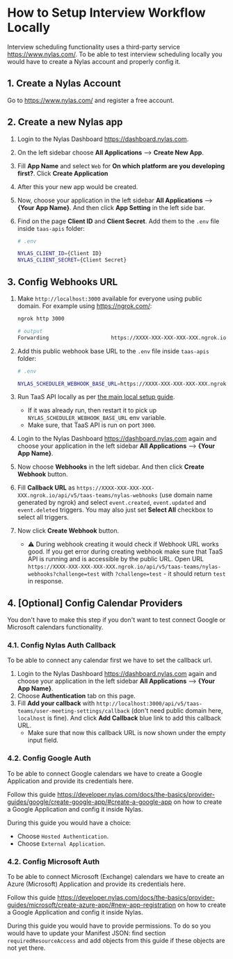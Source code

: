 # How to Setup Interview Workflow Locally

Interview scheduling functionality uses a third-party service https://www.nylas.com/. To be able to test interview scheduling locally you would have to create a Nylas account and properly config it.

## 1. Create a Nylas Account

Go to https://www.nylas.com/ and register a free account.

## 2. Create a new Nylas app

1. Login to the Nylas Dashboard https://dashboard.nylas.com.
2. On the left sidebar choose **All Applications** ⟶ **Create New App**.
3. Fill **App Name** and select `Web` for **On which platform are you developing first?**. Click **Create Application**
4. After this your new app would be created.
5. Now, choose your application in the left sidebar **All Applications** ⟶ **{Your App Name}**. And then click **App Setting** in the left side bar.
6. Find on the page **Client ID** and **Client Secret**. Add them to the `.env` file inside `taas-apis` folder:

   ```sh
   # .env

   NYLAS_CLIENT_ID={Client ID}
   NYLAS_CLIENT_SECRET={Client Secret}
   ```

## 3. Config Webhooks URL

1. Make `http://localhost:3000` available for everyone using public domain. For example using https://ngrok.com/:

   ```sh
   ngrok http 3000

   # output
   Forwarding                    https://XXXX-XXX-XXX-XXX-XXX.ngrok.io -> http://localhost:3000
   ```
2. Add this public webhook base URL to the `.env` file inside `taas-apis` folder:

   ```sh
   # .env

   NYLAS_SCHEDULER_WEBHOOK_BASE_URL=https://XXXX-XXX-XXX-XXX-XXX.ngrok.io/api/v5
   ```

3. Run TaaS API locally as per [the main local setup guide](../../README.md#steps-to-run-locally).
   - If it was already run, then restart it to pick up `NYLAS_SCHEDULER_WEBHOOK_BASE_URL` env variable.
   - Make sure, that TaaS API is run on port `3000`.
4. Login to the Nylas Dashboard https://dashboard.nylas.com again and choose your application in the left sidebar **All Applications** ⟶ **{Your App Name}**.
5. Now choose **Webhooks** in the left sidebar. And then click **Create Webhook** button.
6. Fill **Callback URL** as `https://XXXX-XXX-XXX-XXX-XXX.ngrok.io/api/v5/taas-teams/nylas-webhooks` (use domain name generated by ngrok) and select `event.created`, `event.updated` and `event.deleted` triggers. You may also just set **Select All** checkbox to select all triggers.
7. Now click **Create Webhook** button.
   - ⚠️ During webhook creating it would check if Webhook URL works good. If you get error during creating webhook make sure that TaaS API is running and is accessible by the public URL. Open URL `https://XXXX-XXX-XXX-XXX-XXX.ngrok.io/api/v5/taas-teams/nylas-webhooks?challenge=test` with `?challenge=test` - it should return `test` in response.

## 4. [Optional] Config Calendar Providers

You don't have to make this step if you don't want to test connect Google or Microsoft calendars functionality.

### 4.1. Config Nylas Auth Callback

To be able to connect any calendar first we have to set the callback url.

1. Login to the Nylas Dashboard https://dashboard.nylas.com again and choose your application in the left sidebar **All Applications** ⟶ **{Your App Name}**.
2. Choose **Authentication** tab on this page.
3. Fill **Add your callback** with `http://localhost:3000/api/v5/taas-teams/user-meeting-settings/callback` (don't need public domain here, `localhost` is fine). And click **Add Callback** blue link to add this callback URL.
   - Make sure that now this callback URL is now shown under the empty input field.

### 4.2. Config Google Auth

To be able to connect Google calendars we have to create a Google Application and provide its credentials here.

Follow this guide https://developer.nylas.com/docs/the-basics/provider-guides/google/create-google-app/#create-a-google-app on how to create a Google Application and config it inside Nylas.

During this guide you would have a choice:

- Choose `Hosted Authentication`.
- Choose `External Application`.

### 4.2. Config Microsoft Auth

To be able to connect Microsoft (Exchange) calendars we have to create an Azure (Microsoft) Application and provide its credentials here.

Follow this guide https://developer.nylas.com/docs/the-basics/provider-guides/microsoft/create-azure-app/#new-app-registration on how to create a Google Application and config it inside Nylas.

During this guide you would have to provide permissions. To do so you would have to update your Manifest JSON: find section `requiredResourceAccess` and add objects from this guide if these objects are not yet there.
